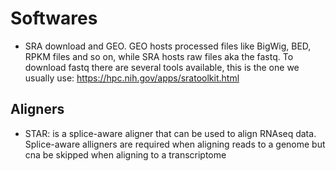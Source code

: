 # Softwares

* SRA download and GEO. GEO hosts processed files like BigWig, BED, RPKM files and so on, while SRA hosts raw files aka the fastq. To download fastq there are several tools available, this is the one we usually use: https://hpc.nih.gov/apps/sratoolkit.html

## Aligners

* STAR: is a splice-aware aligner that can be used to align RNAseq data. Splice-aware alligners are required when aligning reads to a genome but cna be skipped when aligning to a transcriptome
